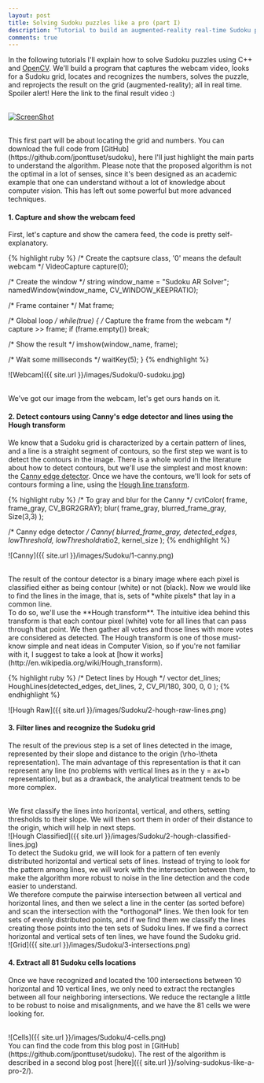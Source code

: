 ```yaml
---
layout: post
title: Solving Sudoku puzzles like a pro (part I) 
description: "Tutorial to build an augmented-reality real-time Sudoku puzzle solver in C++ using opencv."
comments: true
---
```




In the following tutorials I'll explain how to solve Sudoku puzzles using C++ and [OpenCV](http://opencv.org). We'll build a program that captures the webcam video, looks for a Sudoku grid, locates and recognizes the numbers, solves the puzzle, and reprojects the result on the grid (augmented-reality); all in real time. Spoiler alert! Here the link to the final result video :)  <br />
<br />

[![ScreenShot](http://img.youtube.com/vi/OnASlP1SFX0/0.jpg)](https://www.youtube.com/watch?v=OnASlP1SFX0)

<br />
This first part will be about locating the grid and numbers. You can download the full code from [GitHub](https://github.com/jponttuset/sudoku), here I'll just highlight the main parts to understand the algorithm. Please note that the proposed algorithm is not the optimal in a lot of senses, since it's been designed as an academic example that one can understand without a lot of knowledge about computer vision. This has left out some powerful but more advanced techniques.

####  1. Capture and show the webcam feed
First, let's capture and show the camera feed, the code is pretty self-explanatory.

{% highlight ruby %}
/* Create the captsure class, '0' means the default webcam */
VideoCapture capture(0);

/* Create the window */
string window_name = "Sudoku AR Solver";
namedWindow(window_name, CV_WINDOW_KEEPRATIO);
    
/* Frame container */
Mat frame;

/* Global loop */
while(true)
{
   /* Capture the frame from the webcam */
   capture >> frame;
   if (frame.empty())
      break;

   /* Show the result */
   imshow(window_name, frame);

   /* Wait some milliseconds */
   waitKey(5);
}
{% endhighlight %}

![Webcam]({{ site.url }}/images/Sudoku/0-sudoku.jpg)

<br/>
We've got our image from the webcam, let's get ours hands on it.

####  2. Detect contours using Canny's edge detector and lines using the Hough transform
We know that a Sudoku grid is characterized by a certain pattern of lines, and a line is a straight segment of contours, so the first step we want is to detect the contours in the image. There is a whole world in the literature about how to detect contours, but we'll use the simplest and most known: the [Canny edge detector](http://docs.opencv.org/doc/tutorials/imgproc/imgtrans/canny_detector/canny_detector.html). Once we have the contours, we'll look for sets of contours forming a line, using the [Hough line transform](http://docs.opencv.org/doc/tutorials/imgproc/imgtrans/hough_lines/hough_lines.html).

{% highlight ruby %}
/* To gray and blur for the Canny */
cvtColor( frame, frame_gray, CV_BGR2GRAY);
blur( frame_gray, blurred_frame_gray, Size(3,3) );
            
/* Canny edge detector */
Canny( blurred_frame_gray, detected_edges, lowThreshold, lowThreshold*ratio2, kernel_size );
{% endhighlight %} 

![Canny]({{ site.url }}/images/Sudoku/1-canny.png)

<br/>
The result of the contour detector is a binary image where each pixel is classified either as being contour (white) or not (black).
Now we would like to find the lines in the image, that is, sets of *white pixels* that lay in a common line.

<br/>
To do so, we'll use the **Hough transform**. The intuitive idea behind this transform is that each contour pixel (white) vote for all lines that can pass through that point. We then gather all votes and those lines with more votes are considered as detected.
The Hough transform is one of those must-know simple and neat ideas in Computer Vision, so if you're not familiar with it, I suggest to take a look at [how it works](http://en.wikipedia.org/wiki/Hough_transform).

{% highlight ruby %}
/* Detect lines by Hough */
vector<Vec2f> det_lines;
HoughLines(detected_edges, det_lines, 2, CV_PI/180, 300, 0, 0 );
{% endhighlight %} 

![Hough Raw]({{ site.url }}/images/Sudoku/2-hough-raw-lines.png)

 
####  3. Filter lines and recognize the Sudoku grid
The result of the previous step is a set of lines detected in the image, represented by their slope and distance to the origin (\rho-\theta representation). The main advantage of this representation is that it can represent any line (no problems with vertical lines as in the y = ax+b representation), but as a drawback, the analytical treatment tends to be more complex.

<br/>
We first classify the lines into horizontal, vertical, and others, setting thresholds to their slope. We will then sort them in order of their distance to the origin, which will help in next steps.

<br/>
![Hough Classified]({{ site.url }}/images/Sudoku/2-hough-classified-lines.jpg)

<br/>
To detect the Sudoku grid, we will look for a pattern of ten evenly distributed horizontal and vertical sets of lines. Instead of trying to look for the pattern among lines, we will work with the intersection between them, to make the algorithm more robust to noise in the line detection and the code easier to understand.

<br/>
We therefore compute the pairwise intersection between all vertical and horizontal lines, and then we select a line in the center (as sorted before) and scan the intersection with the *orthogonal* lines. We then look for ten sets of evenly distributed points, and if we find them we classify the lines creating those points into the ten sets of Sudoku lines. If we find a correct horizontal and vertical sets of ten lines, we have found the Sudoku grid.

<br/>
![Grid]({{ site.url }}/images/Sudoku/3-intersections.png)


####  4. Extract all 81 Sudoku cells locations
Once we have recognized and located the 100 intersections between 10 horizontal and 10 vertical lines, we only need to extract the rectangles between all four neighboring intersections. We reduce the rectangle a little to be robust to noise and misalignments, and we have the 81 cells we were looking for.

<br/>
![Cells]({{ site.url }}/images/Sudoku/4-cells.png)

<br/>
You can find the code from this blog post in [GitHub](https://github.com/jponttuset/sudoku). The rest of the algorithm is described in a second blog post [here]({{ site.url }}/solving-sudokus-like-a-pro-2/).


